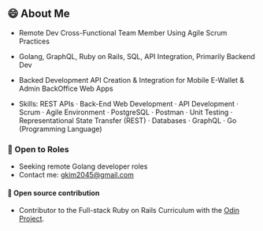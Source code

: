 ## 😄 About Me
+ Remote Dev Cross-Functional Team Member Using Agile Scrum Practices
+ Golang, GraphQL, Ruby on Rails, SQL, API Integration, Primarily Backend Dev
+ Backed Development API Creation & Integration for Mobile E-Wallet & Admin BackOffice Web Apps

+ Skills: REST APIs · Back-End Web Development · API Development · Scrum · Agile Environment · PostgreSQL · Postman · Unit Testing · Representational State Transfer (REST) · Databases · GraphQL · Go (Programming Language)

### 💬 Open to Roles
+ Seeking remote Golang developer roles
+ Contact me: gkim2045@gmail.com

#### 🌱 Open source contribution 
+ Contributor to the Full-stack Ruby on Rails Curriculum with the [Odin Project](https://www.theodinproject.com/).

<!--
**seoul2045/seoul2045** is a ✨ _special_ ✨ repository because its `README.md` (this file) appears on your GitHub profile.

Here are some ideas to get you started:

- 🔭 I’m currently working on ...
- 🌱 I’m currently learning ...
- 👯 I’m looking to collaborate on ...
- 🤔 I’m looking for help with ...
- 💬 Ask me about ...
- 📫 How to reach me: ...
- 😄 Pronouns: ...
- ⚡ Fun fact: ...
-->

